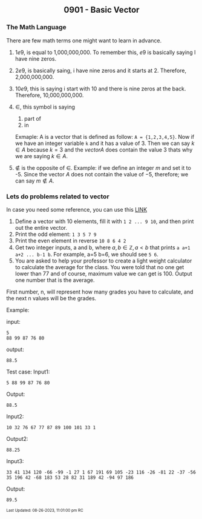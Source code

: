 <h2 align="center">0901 - Basic Vector</h2>

### The Math Language

There are few math terms one might want to learn in advance. 
1. $1e9$, is equal to 1,000,000,000. To remember this, $e9$ is basically saying I have nine zeros.
2. $2e9$, is basically saing, i have nine zeros and it starts at 2. Therefore, 2,000,000,000.
3. $10e9$, this is saying i start with 10 and there is nine zeros at the back. Therefore, 10,000,000,000.
4. $\in$, this symbol is saying
	1. part of
	2. in

	Exmaple: A is a vector that is defined as follow: ```A = {1,2,3,4,5}```. Now if we have an integer variable ```k``` and it has a value of 3. Then we can say $k \in A$ because $k=3$ and the $vector A$ does contain the value $3$ thats why we are saying $k\in A$.
5. $\notin$ is the opposite of $\in$. Example: if we define an integer $m$ and set it to -5. Since the vector $A$ does not contain the value of $-5$, therefore; we can say $m \notin A$. 

### Lets do problems related to vector 

In case you need some reference, you can use this [LINK](https://github.com/JeffreyChan0913/EYE/tree/main/Beginner/0825)

1. Define a vector with 10 elements, fill it with ```1 2 ... 9 10```, and then print out the entire vector.
2. Print the odd element: ```1 3 5 7 9```
3. Print the even element in reverse ```10 8 6 4 2```
4. Get two integer inputs, a and b, where $a, b \in \mathbb{Z}, a < b$ that prints ```a a+1 a+2 ... b-1 b```. For example, a=5 b=6, we should see ```5 6```.
5. You are asked to help your professor to create a light weight calculator to calculate the average for the class. You were told that no one get lower than 77 and of course, maximum value we can get is 100. Output one number that is the average.

First number, n, will represent how many grades you have to calculate, and the next n values will be the grades.

Example: 

input:
```
5
88 99 87 76 80
```

output:
```
88.5
```


Test case:
Input1:
```
5 88 99 87 76 80
```
Output:
```
88.5
```

Input2:
```
10 32 76 67 77 87 89 100 101 33 1
```
Output2:
```
88.25
```

Input3:
```
33 41 134 120 -66 -99 -1 27 1 67 191 69 105 -23 116 -26 -81 22 -37 -56 35 196 42 -68 183 53 28 82 31 189 42 -94 97 186
```
Output:
```
89.5
```

<font size = 1>Last Updated: 08-26-2023, 11:01:00 pm RC</font>

